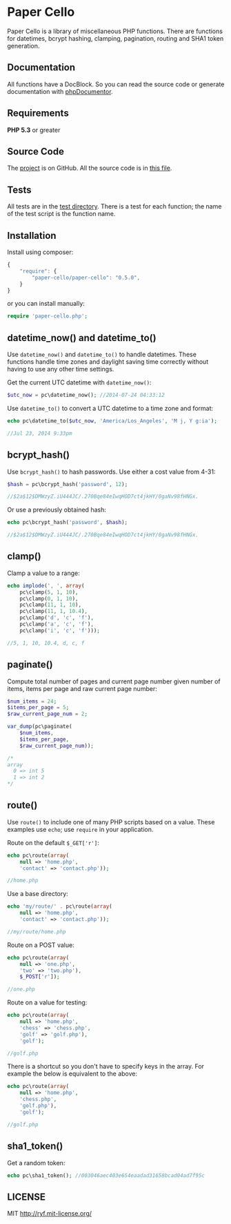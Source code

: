 # Paper Cello

Paper Cello is a library of miscellaneous PHP functions.
There are functions for datetimes, bcrypt hashing, clamping,
pagination, routing and SHA1 token generation.

## Documentation

All functions have a DocBlock. So you can read the source code or
generate documentation with [phpDocumentor](http://phpdoc.org/).

## Requirements

**PHP 5.3** or greater

## Source Code

The [project](https://github.com/al-codepone/paper-cello) is on GitHub.
All the source code is in [this file](https://github.com/al-codepone/paper-cello/blob/master/src/paper-cello.php).

## Tests

All tests are in the [test directory](https://github.com/al-codepone/paper-cello/tree/master/test).
There is a test for each function; the name of the test script is the function name.

## Installation

Install using composer:

```javascript
{
    "require": {
        "paper-cello/paper-cello": "0.5.0",
    }
}
```

or you can install manually:

```php
require 'paper-cello.php';
```

## datetime_now() and datetime_to()

Use `datetime_now()` and `datetime_to()` to handle datetimes.
These functions handle time zones and daylight saving time correctly
without having to use any other time settings.

Get the current UTC datetime with `datetime_now()`:

```php
$utc_now = pc\datetime_now(); //2014-07-24 04:33:12
```

Use `datetime_to()` to convert a UTC datetime to a time zone and format:

```php
echo pc\datetime_to($utc_now, 'America/Los_Angeles', 'M j, Y g:ia');

//Jul 23, 2014 9:33pm
```

## bcrypt_hash()

Use `bcrypt_hash()` to hash passwords.
Use either a cost value from 4-31:

```php
$hash = pc\bcrypt_hash('password', 12);

//$2a$12$DMWzyZ.iU444JC/.270Bqe84eIwqHOD7ct4jkHY/0gaNv98fHNGx.
```

Or use a previously obtained hash:

```php
echo pc\bcrypt_hash('password', $hash);

//$2a$12$DMWzyZ.iU444JC/.270Bqe84eIwqHOD7ct4jkHY/0gaNv98fHNGx.
```

## clamp()

Clamp a value to a range:

```php
echo implode(', ', array(
    pc\clamp(5, 1, 10),
    pc\clamp(0, 1, 10),
    pc\clamp(11, 1, 10),
    pc\clamp(11, 1, 10.4),
    pc\clamp('d', 'c', 'f'),
    pc\clamp('a', 'c', 'f'),
    pc\clamp('i', 'c', 'f')));

//5, 1, 10, 10.4, d, c, f
```

## paginate()

Compute total number of pages and current page number
given number of items, items per page and raw current page number:

```php
$num_items = 24;
$items_per_page = 5;
$raw_current_page_num = 2;

var_dump(pc\paginate(
    $num_items,
    $items_per_page,
    $raw_current_page_num));

/*
array
  0 => int 5
  1 => int 2
*/
```

## route()

Use `route()` to include one of many PHP scripts based on a value.
These examples use `echo`; use `require` in your application.

Route on the default `$_GET['r']`:

```php
echo pc\route(array(
    null => 'home.php',
    'contact' => 'contact.php'));

//home.php
```

Use a base directory:

```php
echo 'my/route/' . pc\route(array(
    null => 'home.php',
    'contact' => 'contact.php'));

//my/route/home.php
```

Route on a POST value:

```php
echo pc\route(array(
    null => 'one.php',
    'two' => 'two.php'),
    $_POST['r']);

//one.php
```

Route on a value for testing:

```php
echo pc\route(array(
    null => 'home.php',
    'chess' => 'chess.php',
    'golf' => 'golf.php'),
    'golf');

//golf.php
```

There is a shortcut so you don't have to
specify keys in the array. For example the
below is equivalent to the above:

```php
echo pc\route(array(
    null => 'home.php',
    'chess.php',
    'golf.php'),
    'golf');

//golf.php
```

## sha1_token()

Get a random token:

```php
echo pc\sha1_token(); //003046aec403e654eaadad31658bcad04ad7f95c
```

## LICENSE

MIT <http://ryf.mit-license.org/>
